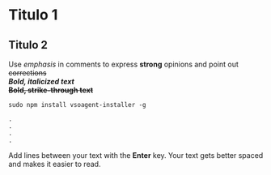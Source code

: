 # Titulo 1
## Titulo 2
Use _emphasis_ in comments to express **strong** opinions and point out ~~corrections~~  
**_Bold, italicized text_**  
**~~Bold, strike-through text~~**


```
sudo npm install vsoagent-installer -g  
```

```
.
.
.
.
```

Add lines between your text with the **Enter** key.
Your text gets better spaced and makes it easier to read.
